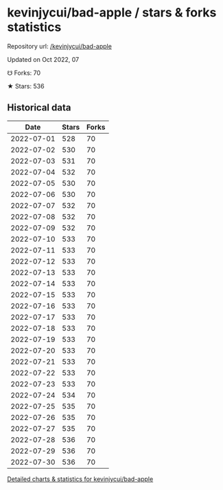 # kevinjycui/bad-apple / stars & forks statistics

Repository url: [/kevinjycui/bad-apple](https://github.com/kevinjycui/bad-apple)

Updated on Oct 2022, 07

☋ Forks: 70

★ Stars: 536

## Historical data
| Date | Stars | Forks |
|------|-------|-------|
| 2022-07-01 | 528 | 70 | 
| 2022-07-02 | 530 | 70 | 
| 2022-07-03 | 531 | 70 | 
| 2022-07-04 | 532 | 70 | 
| 2022-07-05 | 530 | 70 | 
| 2022-07-06 | 530 | 70 | 
| 2022-07-07 | 532 | 70 | 
| 2022-07-08 | 532 | 70 | 
| 2022-07-09 | 532 | 70 | 
| 2022-07-10 | 533 | 70 | 
| 2022-07-11 | 533 | 70 | 
| 2022-07-12 | 533 | 70 | 
| 2022-07-13 | 533 | 70 | 
| 2022-07-14 | 533 | 70 | 
| 2022-07-15 | 533 | 70 | 
| 2022-07-16 | 533 | 70 | 
| 2022-07-17 | 533 | 70 | 
| 2022-07-18 | 533 | 70 | 
| 2022-07-19 | 533 | 70 | 
| 2022-07-20 | 533 | 70 | 
| 2022-07-21 | 533 | 70 | 
| 2022-07-22 | 533 | 70 | 
| 2022-07-23 | 533 | 70 | 
| 2022-07-24 | 534 | 70 | 
| 2022-07-25 | 535 | 70 | 
| 2022-07-26 | 535 | 70 | 
| 2022-07-27 | 535 | 70 | 
| 2022-07-28 | 536 | 70 | 
| 2022-07-29 | 536 | 70 | 
| 2022-07-30 | 536 | 70 | 


[Detailed charts & statistics for kevinjycui/bad-apple](https://reviewgithub.com/rep/kevinjycui/bad-apple)
